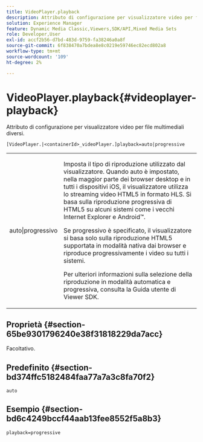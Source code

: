 ```yaml
---
title: VideoPlayer.playback
description: Attributo di configurazione per visualizzatore video per file multimediali diversi.
solution: Experience Manager
feature: Dynamic Media Classic,Viewers,SDK/API,Mixed Media Sets
role: Developer,User
exl-id: accf2b56-d7bd-483d-9759-fa38246a0a8f
source-git-commit: 6f838470a7bdea8e8c0219e59746ec82ecd802a8
workflow-type: tm+mt
source-wordcount: '109'
ht-degree: 2%

---
```


# VideoPlayer.playback{#videoplayer-playback}

Attributo di configurazione per visualizzatore video per file multimediali diversi.

`[VideoPlayer.|<containerId>_videoPlayer.]playback=auto|progressive`

<table id="table_27B4B2DDD44D4D1CB46DD1906A92B2FD"> 
 <tbody> 
  <tr> 
   <td colname="col1"> <p> <span class="codeph"> auto|progressivo</span> </p> </td> 
   <td colname="col2"> <p> Imposta il tipo di riproduzione utilizzato dal visualizzatore. Quando <span class="codeph"> auto</span> è impostato, nella maggior parte dei browser desktop e in tutti i dispositivi iOS, il visualizzatore utilizza lo streaming video HTML5 in formato HLS. Si basa sulla riproduzione progressiva di HTML5 su alcuni sistemi come i vecchi Internet Explorer e Android™. </p> <p>Se <span class="codeph"> progressivo</span> è specificato, il visualizzatore si basa solo sulla riproduzione HTML5 supportata in modalità nativa dai browser e riproduce progressivamente i video su tutti i sistemi. </p> <p>Per ulteriori informazioni sulla selezione della riproduzione in modalità automatica e progressiva, consulta la Guida utente di Viewer SDK. </p> </td> 
  </tr> 
 </tbody> 
</table>

## Proprietà {#section-65be9301796240e38f31818229da7acc}

Facoltativo.

## Predefinito {#section-bd374ffc5182484faa77a7a3c8fa70f2}

`auto`

## Esempio {#section-bd6c4249bccf44aab13fee8552f5a8b3}

`playback=progressive`
